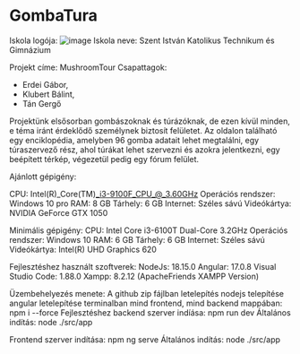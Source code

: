 # GombaTura
Iskola logója: ![image](https://github.com/KBalint2003/GombaTura/assets/112862164/a0c55f5f-8603-4fa9-a883-dd4d2338ec85)
Iskola neve: Szent István Katolikus Technikum és Gimnázium

Projekt címe: MushroomTour
Csapattagok:
- Erdei Gábor, 
- Klubert Bálint,
- Tán Gergő

Projektünk elsősorban gombászoknak és túrázóknak, de ezen kívül minden, e téma iránt érdeklődő személynek biztosít felületet. Az oldalon található egy enciklopédia, amelyben 96 gomba adatait lehet megtalálni, egy túraszervező rész, ahol túrákat lehet szervezni és azokra jelentkezni, egy beépített térkép, végezetül pedig egy fórum felület.

Ajánlott gépigény:

CPU: Intel(R)_Core(TM)_i3-9100F_CPU_@_3.60GHz
Operációs rendszer: Windows 10 pro
RAM: 8 GB
Tárhely: 6 GB
Internet: Széles sávú
Videókártya: NVIDIA GeForce GTX 1050

Minimális gépigény:
CPU: Intel Core i3-6100T Dual-Core 3.2GHz
Operációs rendszer: Windows 10 
RAM: 6 GB
Tárhely: 6 GB
Internet: Széles sávú
Videókártya: Intel(R) UHD Graphics 620

Fejlesztéshez használt szoftverek:
NodeJs: 18.15.0
Angular: 17.0.8
Visual Studio Code: 1.88.0
Xampp: 8.2.12 (ApacheFriends XAMPP Version)

Üzembehelyezés menete:
A github zip fájlban letelepítés
nodejs telepítése
angular letelepítése
terminalban mind frontend, mind backend mappában: npm i --force
Fejlesztéshez backend szerver indíása: npm run dev
Általános indítás: node ./src/app

Frontend szerver indítása: npm ng serve
Általános indítás: node ./src/app
